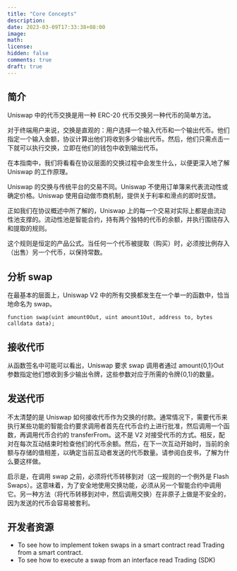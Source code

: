 ```yaml
---
title: "Core Concepts"
description:
date: 2023-03-09T17:33:38+08:00
image:
math:
license:
hidden: false
comments: true
draft: true
---
```


## 简介

Uniswap 中的代币交换是用一种 ERC-20 代币交换另一种代币的简单方法。

对于终端用户来说，交换是直观的：用户选择一个输入代币和一个输出代币。他们指定一个输入金额，协议计算出他们将收到多少输出代币。然后，他们只需点击一下就可以执行交换，立即在他们的钱包中收到输出代币。

在本指南中，我们将看看在协议层面的交换过程中会发生什么，以便更深入地了解 Uniswap 的工作原理。

Uniswap 的交换与传统平台的交易不同。Uniswap 不使用订单簿来代表流动性或确定价格。Uniswap 使用自动做市商机制，提供关于利率和滑点的即时反馈。

正如我们在协议概述中所了解的，Uniswap 上的每一个交易对实际上都是由流动性池支撑的。流动性池是智能合约，持有两个独特的代币的余额，并执行围绕存入和提取的规则。

这个规则是恒定的产品公式。当任何一个代币被提取（购买）时，必须按比例存入（出售）另一个代币，以保持常数。

## 分析 swap

在最基本的层面上，Uniswap V2 中的所有交换都发生在一个单一的函数中，恰当地命名为 swap。

`function swap(uint amount0Out, uint amount1Out, address to, bytes calldata data);`

## 接收代币

从函数签名中可能可以看出，Uniswap 要求 swap 调用者通过 amount{0,1}Out 参数指定他们想收到多少输出令牌，这些参数对应于所需的令牌{0,1}的数量。

## 发送代币

不太清楚的是 Uniswap 如何接收代币作为交换的付款。通常情况下，需要代币来执行某些功能的智能合约要求调用者首先在代币合约上进行批准，然后调用一个函数，再调用代币合约的 transferFrom。这不是 V2 对接受代币的方式。相反，配对在每次互动结束时检查他们的代币余额。然后，在下一次互动开始时，当前的余额与存储的值相差，以确定当前互动者发送的代币数量。请参阅白皮书，了解为什么要这样做。

启示是，在调用 swap 之前，必须将代币转移到对（这一规则的一个例外是 Flash Swaps）。这意味着，为了安全地使用交换功能，必须从另一个智能合约中调用它。另一种方法（将代币转移到对中，然后调用交换）在非原子上做是不安全的，因为发送的代币会容易被套利。

## 开发者资源

- To see how to implement token swaps in a smart contract read Trading from a smart contract.
- To see how to execute a swap from an interface read Trading (SDK)
